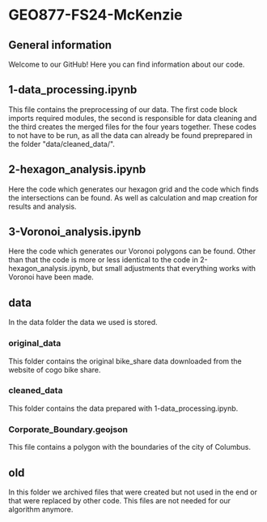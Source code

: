 # GEO877-FS24-McKenzie
## General information

Welcome to our GitHub!
Here you can find information about our code.

## 1-data_processing.ipynb
This file contains the preprocessing of our data. The first code block imports required modules, the second is responsible for data cleaning and the third creates the merged files for the four years together.
These codes to not have to be run, as all the data can already be found preprepared in the folder "data/cleaned_data/".

## 2-hexagon_analysis.ipynb
Here the code which generates our hexagon grid and the code which finds the intersections can be found. As well as calculation and map creation for results and analysis.

## 3-Voronoi_analysis.ipynb
Here the code which generates our Voronoi polygons can be found. Other than that the code is more or less identical to the code in 2-hexagon_analysis.ipynb, but small adjustments that everything works with Voronoi have been made.

## data
In the data folder the data we used is stored.

### original_data
This folder contains the original bike_share data downloaded from the website of cogo bike share.

### cleaned_data
This folder contains the data prepared with 1-data_processing.ipynb.

### Corporate_Boundary.geojson
This file contains a polygon with the boundaries of the city of Columbus.

## old
In this folder we archived files that were created but not used in the end or that were replaced by other code. This files are not needed for our algorithm anymore.